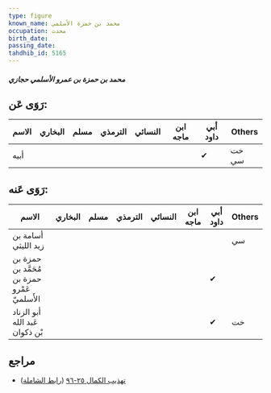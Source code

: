 ```yaml
---
type: figure
known_name: محمد بن حمزة الأسلمي
occupation: محدث
birth_date:
passing_date:
tahdhib_id: 5165
---
```

##### محمد بن حمزة بن عمرو الأسلمي حجازي

## رَوَى عَن:
| الاسم | البخاري | مسلم | الترمذي | النسائي | ابن ماجه | أبي داود | Others |
| ----- | ------- | ---- | ------- | ------- | -------- | -------- | ------ |
| أبيه  |         |      |         |         |          | ✔        | خت سي  |
## رَوَى عَنه:
| الاسم                                        | البخاري | مسلم | الترمذي | النسائي | ابن ماجه | أبي داود | Others |
| -------------------------------------------- | ------- | ---- | ------- | ------- | -------- | -------- | ------ |
| أسامة بن زيد الليثي                          |         |      |         |         |          |          | سي     |
| حمزة بن مُحَمَّد بن حمزة بن عَمْرو الأَسلميّ |         |      |         |         |          | ✔        |        |
| أبو الزناد عَبد الله بْن ذكوان               |         |      |         |         |          | ✔        | خت     |
## مراجع
- [تهذيب الكمال ٢٥-٩٦](obsidian://open?vault=Tahdhib-al-Kamal&file=Figures/٥١٦٥-محمد%20بن%20حمزة%20بن%20عمرو%20الأسلمي%20حجازي) ([رابط الشاملة](https://shamela.ws/book/3722/13189))